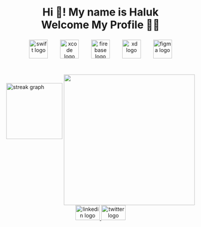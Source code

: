 <h1 align="center">Hi 👋! My name is Haluk  <br>Welcome My Profile 👨‍💻</h1>

###

<div align="center">
  <img src="https://skillicons.dev/icons?i=swift" height="50" alt="swift logo"  />
  <img width="25" />
  <img src="https://cdn.jsdelivr.net/gh/devicons/devicon/icons/xcode/xcode-original.svg" height="50" alt="xcode logo"  />
  <img width="25" />
  <img src="https://cdn.jsdelivr.net/gh/devicons/devicon/icons/firebase/firebase-plain.svg" height="50" alt="firebase logo"  />
  <img width="25" />
  <img src="https://skillicons.dev/icons?i=xd" height="50" alt="xd logo"  />
  <img width="25" />
  <img src="https://skillicons.dev/icons?i=figma" height="50" alt="figma logo"  />
</div>

###

<br clear="both">

<img align="right" height="350" src="https://www.webstep.in/wp-content/uploads/2022/08/ios_developer.png"  />

###

<div align="left">
  <img src="https://streak-stats.demolab.com?user=halukbayrakci&locale=en&mode=weekly&theme=blueberry&hide_border=true&border_radius=15" height="150" alt="streak graph"  />
</div>

###

<br clear="both">

<div align="center">
  </a>
  <a href="https://www.linkedin.com/in/halukbayrakci/" target="_blank">
    <img src="https://raw.githubusercontent.com/maurodesouza/profile-readme-generator/master/src/assets/icons/social/linkedin/default.svg" width="65" height="40" alt="linkedin logo"  />
  </a>
  <a href="https://twitter.com/halukbayrakc" target="_blank">
    <img src="https://raw.githubusercontent.com/maurodesouza/profile-readme-generator/master/src/assets/icons/social/twitter/default.svg" width="65" height="40" alt="twitter logo"  />
  </a>
</div>

###

